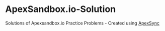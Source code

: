 # ApexSandbox.io-Solution
Solutions of Apexsandbox.io Practice Problems - Created using [ApexSync](https://github.com/Sarsewar/ApexSync)
